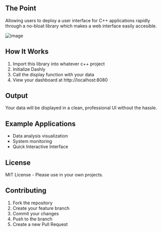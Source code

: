 ## The Point

Allowing users to deploy a user interface for C++ applications rapidly through a no-bloat library which makes a web interface easily accesible.


![image](https://github.com/user-attachments/assets/be2c6091-522f-48a9-8e0e-5960ef6b4da3)

## How It Works

1. Import this library into whatever c++ project
2. Initialize Dashly
3. Call the display function with your data
4. View your dashboard at http://localhost:8080

## Output

Your data will be displayed in a clean, professional UI without the hassle.

## Example Applications

- Data analysis visualization
- System monitoring
- Quick Interactive Interface

## License

MIT License - Please use in your own projects.

## Contributing

1. Fork the repository
2. Create your feature branch
3. Commit your changes
4. Push to the branch
5. Create a new Pull Request
